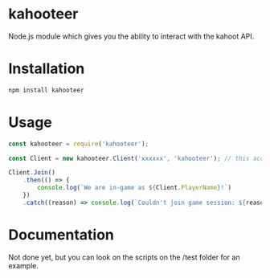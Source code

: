 # kahooteer
Node.js module which gives you the ability to interact with the kahoot API.

# Installation
```sh
npm install kahooteer
```
# Usage
```js
const kahooteer = require('kahooteer');

const Client = new kahooteer.Client('xxxxxx', 'kahooteer'); // this accepts an invite link or a pin.

Client.Join()
 	.then(() => {
		console.log(`We are in-game as ${Client.PlayerName}!`)
	})
	.catch((reason) => console.log(`Couldn't join game session: ${reason}`));
```
# Documentation
Not done yet, but you can look on the scripts on the /test folder for an example.
